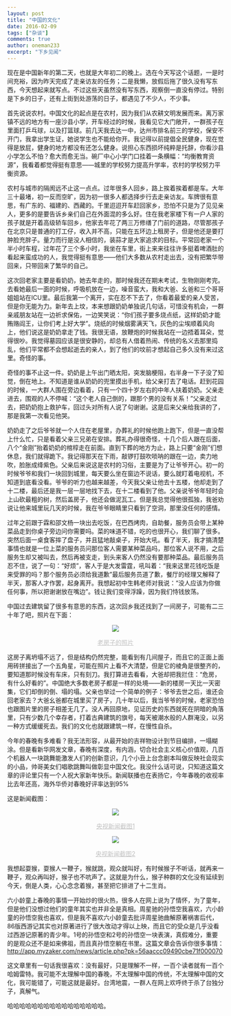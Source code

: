 ```yaml
---
layout: post
title: "中国的文化"
date: 2016-02-09
tags: ["杂谈"]
comments: true
author: oneman233
excerpt: "下乡见闻"
---
```


现在是中国新年的第二天，也就是大年初二的晚上。选在今天写这个话题，一是时间充裕，因为昨天完成了走亲访友的任务；二是我懒，放假后拖了很久没有写东西，今天想起来就写点。不过这些天虽然没有写东西，观察倒一直没有停过。特别是下乡的日子，还有上街到处游荡的日子，都遇见了不少人，不少事。

首先说说农村。中国文化的起点是在农村，因为我们从农耕文明发展而来。离万家镇不远的地方有一座沙县小学，开车经过的时候，我看见它大门敞开，一群孩子在里面打乒乓球，以及打篮球。前几天我去达一中，达州市排名前三的学校，保安不开门，我拿出学生证，她说学生也不能给你开。我记得以前提倡全民健身，现在觉得是放屁，健身的地方都没有还怎么健身。说担心东西损坏纯粹是托辞，你看沙县小学怎么不怕？愈大而愈无当。碗厂中心小学门口挂着一条横幅：“均衡教育资源”，我看着都觉得挺有意思——城里的学校努力提高升学率，农村的学校努力平衡资源。

农村与城市的隔阂远不止这一点点。过年很多人回乡，路上挨着挨着都是车。大年三十最堵，初一反而空旷，因为初一很多人都选择步行去走亲访友。车牌很有意思，有广东的、福建的、西藏的。千里迢迢开车赶回家乡，恐怕不只是为了见见亲人，更多的是要告诉乡亲们自己在外面混的多么好。住在我老家楼下有一户人家的孩子就是开着高级轿车回乡，他家去年花了两三万修缮了门前的道路，尽管那孩子在北京只是普通的打工仔，收入并不高，只能在五环边上租房子，但是他还是要打肿脸充胖子。量力而行是没人相信的，装蒜才是大家追求的目标。平常回老家一个半小时车程，过年花了三个多小时，我坐在车里，街上来来往往许多挺着啤酒肚的看起来蛮成功的人，我觉得挺有意思——他们大多数从农村走出去，没有把繁华带回来，只带回来了繁华的自己。

这次回老家主要是看奶奶，她去年走的，那时候我还在期末考试，生物刚刚考完。去看她最后一面的时候，呼吸机放在一边，噪音蛮大，我和大爸、幺爸和三个哥哥姐姐站在ICU里。最后我第一个离开，实在忍不下去了，你看着最爱的亲人受苦，但是你无能为力。新年去上坟，本来想跟奶奶单独说几句话，可惜没有机会，一群亲戚朋友站在一边祈求保佑，一边笑笑说：“你们孩子要多烧点纸，这样奶奶才能贿赂阎王，让你们考上好大学”。烧纸的时候烟雾满天飞，灰色的尘埃顺着风向上，他们说这是奶奶拿走了钱。我很无语，放鞭炮的时候我站在一边捂着耳朵，觉得很吵。我觉得墓园应该是很安静的，却总有人借着热闹、传统的名义去那里捣乱，他们平常都不会想起逝去的亲人，到了他们的坟前才想起自己多久没有来过这里。奇怪的事。

奇怪的事不止这一件。奶奶是上午出门晒太阳，突发脑梗阻，右半身一下子没了知觉，倒在地上。不知道是谁从奶奶的兜里摸出手机，给父亲打去了电话。赶到花园的时候，一大群人围在旁边看着，只有一个四十岁左右的中年人扶着奶奶。父亲走进去，围观的人不停喊：“这个老人自己倒的，跟那个男的没有关系！”父亲走过去，把奶奶抱上救护车，回过头对所有人说了句谢谢。这是后来父亲给我讲的了，那是我第一次看见他哭。

奶奶走了之后爷爷就一个人住在老屋里，办葬礼的时候他跑上跑下，但是一直没帮上什么忙，只是看着父亲三兄弟在安排。葬礼办得很奇怪，十几个后人跟在后面，八个“金刚”抬着奶奶的棺椁走在前面。直到下葬的地方为止，路上只要“金刚”们想休息，我们就得跪下。我记得那天在下雨，敲锣打鼓吹唢呐的跟在一边，卖力地吹，脸胀成绛紫色。父亲后来说这是农村的习俗，主要是为了让爷爷开心。初一的时候爷爷和我们一块回到城里，每天要么坐在窗边不说话，要么就盯着电视机，不知道到底看没看。爷爷的听力也越来越差，今天我父亲让他去十五楼，他却走到了十二楼，最后还是我一层一层地找下去，在十二楼看到了他。父亲说爷爷年轻时会上山砍最粗的树，然后盖房子，他还会做泥瓦工。但是我总觉得他很孤独，我爸劝说让他来城里玩几天的时候，我在爷爷眼睛里只看到了空洞，那里没任何的感情。

过年之前跟于霖和邵文杨一块出去吃饭，在巴西烤肉，自助餐，服务员会带上某种菜品走到你桌子旁边问你需要吗。菜的味道不错，吃的也很开心，我们聊了很多。突然后面一桌食客摔了盘子，并且猛地敲桌子，开始大吼。看了半天，我才搞清楚事情也就是一位上菜的服务员问那位客人需要某种菜品吗，那位客人说不用，之后服务生却又被叫去，然后再被支走，到头来客人仍然没有要那种菜品。最后服务员忍不住，说了一句：“好烦”，客人于是大发雷霆，吼叫着：“我来这里花钱吃饭是来受罪的吗？那个服务员必须给我道歉”最后服务员道了歉，餐厅的经理又解释了半天，那客人才作罢，起身离开。我想起初中生韩老师对我说：“没人应该为你做任何事，所以把谢谢放在嘴边”。钱让我们变得浮躁，因为我们恃钱放荡。

中国过去建筑留了很多有意思的东西，这次回乡我还找到了一间房子，可能有二三十年了吧，照片在下面：

<div align=center>
    <img src="../images/2016-02-09-ZhongGuoDeWenHua-1.jpg"/>
    <p style="font-size:14px;color:#C0C0C0;text-decoration:underline">
        老房子的照片
    </p>
</div>

这房子离坍塌不远了，但是结构仍然完整，能看到有几间屋子，而且它的正面上面用砖拼接出了一个五角星，可能在照片上看不大清楚，但是它的棱角是很整齐的，要知道那时候没有车床，只有刻刀。我打算进去看看，大爸却把我拦住：“危房，有什么好看的”。中国绝大多数老房子都是一样的处境——新的楼房一天比一天密集，它们却倒的倒、塌的塌。父亲也举过一个简单的例子：爷爷去世之后，谁还会回老家去？大爸幺爸都在城里买了房子，几十年以后，我当爷爷的时候，老家恐怕也跟图片里的房子相差无几了。没人再回原地，见证历史的东西就死在阴暗的角落里，只有少数几个幸存者，打着古典建筑的旗号，每天被潮水般的人群淹没，以另一种方式缓缓死去。我们的文化也就跟建筑一样，在慢性自杀。

今年的春晚有多难看？我无法形容，从最开始的吉祥物设计到节目编排，一塌糊涂。但是看新华网发文章，春晚有深度，有内涵，切合社会主义核心价值观，几百个机器人一块跳舞能激发人们的创新意识，几个小丑上台念剧本叫做反映社会现实的小品，帅哥美女们唱歌跳舞叫做彰显中国文化。我没什么话可说，只知道这篇文章的评论里只有一个人祝大家新年快乐。新闻联播也在表扬它，今年春晚的收视率比去年还高，海外华侨对春晚好评率达到95%

这是新闻截图：

<div align=center>
    <img src="../images/2016-02-09-ZhongGuoDeWenHua-2.png"/>
    <p style="font-size:14px;color:#C0C0C0;text-decoration:underline">
        央视新闻截图1
    </p>
</div>

<div align=center>
    <img src="../images/2016-02-09-ZhongGuoDeWenHua-3.png"/>
    <p style="font-size:14px;color:#C0C0C0;text-decoration:underline">
        央视新闻截图2
    </p>
</div>

我想起耍猴，耍猴人一鞭子，猴就跳，观众就叫好，有时候猴子不听话，就再来一鞭子，观众再叫好，猴子也不吭声了。这就是为什么，猴子种群的文化没有延续到今天，倒是人类，心心念念着猴，甚至把它排进了十二生肖。

六小龄童上春晚的事情一开始炒的很火热，很多人在网上说为了情怀，为了童年，但是他们没想过他们的童年其实也并非全是真相。周星驰的孙悟空我喜欢，六小龄童的孙悟空我也喜欢，但是我不喜欢六小龄童去批评周星驰曲解原著祸害后代，86版西游记其实也对原著进行了很大改动才得以上映，而且它的受众是几乎没看过西游记原著的青少年。1号的孙悟空和2号的孙悟空一块表演，真假难分，重要的是观众还不是如来佛祖，而且真孙悟空躺在书里。这篇文章会告诉你很多事情：
http://app.myzaker.com/news/article.php?pk=56aaccc09490cbe71f000070

这文章里有一句话我很喜欢：没有最好，只是理解不一样，一百个读者就有一百个哈姆雷特。我可能不太理解中国的春晚，不太理解中国的传统，不太理解中国的文化，我可能错了，可能这就是最好。台湾地震，一群人在网上欢呼终于杀了台独分子，真解气。

哈哈哈哈哈哈哈哈哈哈哈哈哈哈哈哈。
